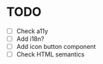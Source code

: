 # TODO

- [ ] Check a11y
- [ ] Add i18n?
- [ ] Add icon button component
- [ ] Check HTML semantics
